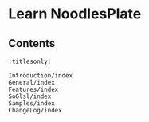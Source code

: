 Learn NoodlesPlate
============

Contents
--------

```{toctree}
:titlesonly:

Introduction/index
General/index
Features/index
SoGlsl/index
Samples/index
ChangeLog/index
```
